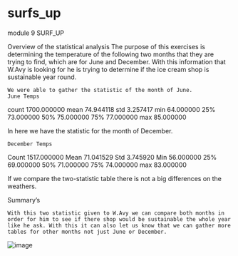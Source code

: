 # surfs_up
module 9
                                    SURF_UP

Overview of the statistical analysis
  The purpose of this exercises is determining the temperature of the following two months that they are trying to find, which are for June and December. With this information that W.Avy is looking for he is trying to determine if the ice cream shop is sustainable year round.


	We were able to gather the statistic of the month of June.
	June Temps
count	1700.000000
mean	74.944118
std	3.257417
min	64.000000
25%	73.000000
50%	75.000000
75%	77.000000
max	85.000000


In here we have the statistic for the month of December.

	December Temps
Count	1517.000000
Mean	71.041529
Std	3.745920
Min	56.000000
25%	69.000000
50%	71.000000
75%	74.000000
max	83.000000

If we compare the two-statistic table there is not a big differences on the weathers.

Summary’s

	With this two statistic given to W.Avy we can compare both months in order for him to see if there shop would be sustainable the whole year like he ask. With this it can also let us know that we can gather more tables for other months not just June or December.
![image](https://user-images.githubusercontent.com/115046550/207987841-563eaa14-a68a-4955-8f9b-51381d61f802.png)
 
